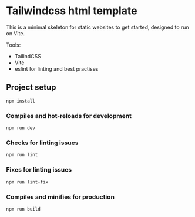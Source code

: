 # Tailwindcss html template

This is a minimal skeleton for static websites to get started, designed to run on Vite.

Tools:
- TailindCSS
- Vite
- eslint for linting and best practises

## Project setup

```
npm install
```

### Compiles and hot-reloads for development

```
npm run dev
```

### Checks for linting issues

```
npm run lint
```

### Fixes for linting issues

```
npm run lint-fix
```

### Compiles and minifies for production

```
npm run build
```
